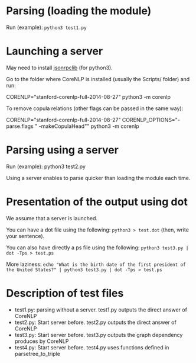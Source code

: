 
Parsing (loading the module)
============================

Run (example):
  `python3 test1.py`

Launching a server
==================

May need to install [jsonrpclib](https://github.com/tcalmant/jsonrpclib) (for python3).

Go to the folder where CoreNLP is installed (usually the Scripts/ folder) and run:

  CORENLP="stanford-corenlp-full-2014-08-27" python3 -m corenlp

To remove copula relations (other flags can be passed in the same way):

  CORENLP="stanford-corenlp-full-2014-08-27" CORENLP_OPTIONS="-parse.flags \" -makeCopulaHead\"" python3 -m corenlp
     
Parsing using a server
======================

Run (example):
  python3 test2.py
  
Using a server enables to parse quicker than loading the module each time.


Presentation of the output using dot
====================================

We assume that a server is launched.

You can have a dot file using the following: `python3 > test.dot` (then, write
your sentence).

You can also have directly a ps file using the following: `python3 test3.py | dot -Tps > test.ps`

More laziness: `echo "What is the birth date of the first president of the United States?" | python3 test3.py | dot -Tps > test.ps`

Description of test files
=========================

* test1.py: parsing without a server. test1.py outputs the direct answer of CoreNLP
* test2.py: Start server before. test2.py outputs the direct answer of CoreNLP
* test3.py: Start server before. test3.py outputs the graph dependency produces by CoreNLP
* test4.py: Start server before. test4.py uses functions defined in parsetree_to_triple

